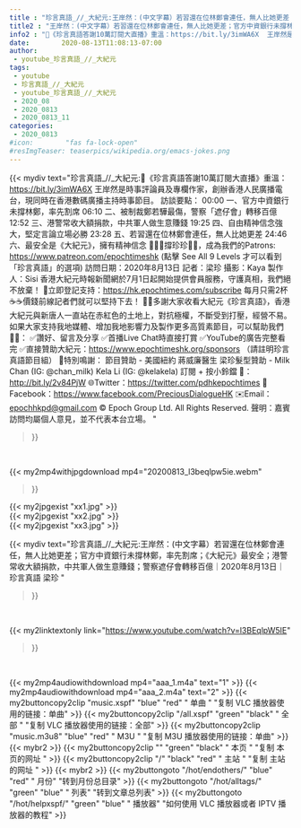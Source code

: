 ```yaml
---
title : "珍言真語_//_大紀元:王岸然：(中文字幕）若習還在位林鄭會連任，無人比她更差；官方中資銀行未撐林鄭，率先割席；《大紀元》最安全；港警常收大額捐款，中共軍人做生意賺錢；警察遮仔會轉移百億｜2020年8月13日｜珍言真語 梁珍 "
title2 : "王岸然：(中文字幕）若習還在位林鄭會連任，無人比她更差；官方中資銀行未撐林鄭，率先割席；《大紀元》最安全；港警常收大額捐款，中共軍人做生意賺錢；警察遮仔會轉移百億｜2020年8月13日｜珍言真語 梁珍 "
info2 : "🎊《珍言真語答謝10萬訂閱大直播》重溫：https://bit.ly/3imWA6X  王岸然是時事評論員及專欄作家，創辦香港人民廣播電台，現同時在香港數碼廣播主持時事節目。  訪談要點： 00:00  一、官方中資銀行未撐林鄭，率先割席 06:10  二、被制裁鄭若驊最傷，警察「遮仔會」轉移百億 12:52  三、港警常收大額捐款，中共軍人做生意賺錢 19:25  四、自由精神信念強大，堅定言論立場必勝 23:28  五、若習還在位林鄭會連任，無人比她更差 24:46  六、最安全是《大紀元》，擁有精神信念   🙋🏼‍♂️撐珍珍💪🏻，成為我們的Patrons: https://www.patreon.com/epochtimeshk  (點擊  See All 9 Levels  才可以看到「珍言真語」的選項)  訪問日期：2020年8月13日  記者：梁珍  攝影：Kaya 製作人：Sisi  香港大紀元時報新聞網於7月1日起開始提供會員服務，守護真相，我們絕不放棄！ 💎立即登記支持：https://hk.epochtimes.com/subscribe 每月只需2杯☕☕價錢前線記者們就可以堅持下去！  🙏🏻多謝大家收看大紀元《珍言真語》，香港大紀元與新唐人一直站在赤紅色的土地上，對抗極權，不斷受到打壓，經營不易。如果大家支持我地媒體、增加我地影響力及製作更多高質素節目，可以幫助我們💪🏻： ✅讚好、留言及分享 ✅首播Live Chat時直接打賞 ✅YouTube的廣告完整看完  ✅直接贊助大紀元：https://www.epochtimeshk.org/sponsors （請註明珍言真語節目組）  💐特別鳴謝： 節目贊助 - 美國紐約 蔣威廉醫生 梁珍髮型贊助 - Milk Chan (IG: @chan_milk)   Kela Li (IG: @kelakela)  訂閱 + 按小鈴鐺 🔔：http://bit.ly/2v84PjW 🌐Twitter：https://twitter.com/pdhkepochtimes 👥Facebook：https://www.facebook.com/PreciousDialogueHK ✉️Email：epochhkpd@gmail.com  © Epoch Group Ltd. All Rights Reserved.  聲明：嘉賓訪問均屬個人意見，並不代表本台立場。 "
date:        2020-08-13T11:08:13-07:00
author:
 - youtube_珍言真語_//_大紀元
tags:
 - youtube
 - 珍言真語_//_大紀元
 - youtube_珍言真語_//_大紀元
 - 2020_08
 - 2020_0813
 - 2020_0813_11
categories:
 - 2020_0813
#icon:        "fas fa-lock-open"
#resImgTeaser: teaserpics/wikipedia.org/emacs-jokes.png
---
```


{{< mydiv text="珍言真語_//_大紀元:🎊《珍言真語答謝10萬訂閱大直播》重溫：https://bit.ly/3imWA6X  王岸然是時事評論員及專欄作家，創辦香港人民廣播電台，現同時在香港數碼廣播主持時事節目。  訪談要點： 00:00  一、官方中資銀行未撐林鄭，率先割席 06:10  二、被制裁鄭若驊最傷，警察「遮仔會」轉移百億 12:52  三、港警常收大額捐款，中共軍人做生意賺錢 19:25  四、自由精神信念強大，堅定言論立場必勝 23:28  五、若習還在位林鄭會連任，無人比她更差 24:46  六、最安全是《大紀元》，擁有精神信念   🙋🏼‍♂️撐珍珍💪🏻，成為我們的Patrons: https://www.patreon.com/epochtimeshk  (點擊  See All 9 Levels  才可以看到「珍言真語」的選項)  訪問日期：2020年8月13日  記者：梁珍  攝影：Kaya 製作人：Sisi  香港大紀元時報新聞網於7月1日起開始提供會員服務，守護真相，我們絕不放棄！ 💎立即登記支持：https://hk.epochtimes.com/subscribe 每月只需2杯☕☕價錢前線記者們就可以堅持下去！  🙏🏻多謝大家收看大紀元《珍言真語》，香港大紀元與新唐人一直站在赤紅色的土地上，對抗極權，不斷受到打壓，經營不易。如果大家支持我地媒體、增加我地影響力及製作更多高質素節目，可以幫助我們💪🏻： ✅讚好、留言及分享 ✅首播Live Chat時直接打賞 ✅YouTube的廣告完整看完  ✅直接贊助大紀元：https://www.epochtimeshk.org/sponsors （請註明珍言真語節目組）  💐特別鳴謝： 節目贊助 - 美國紐約 蔣威廉醫生 梁珍髮型贊助 - Milk Chan (IG: @chan_milk)   Kela Li (IG: @kelakela)  訂閱 + 按小鈴鐺 🔔：http://bit.ly/2v84PjW 🌐Twitter：https://twitter.com/pdhkepochtimes 👥Facebook：https://www.facebook.com/PreciousDialogueHK ✉️Email：epochhkpd@gmail.com  © Epoch Group Ltd. All Rights Reserved.  聲明：嘉賓訪問均屬個人意見，並不代表本台立場。 "
>}}
<br>


{{< my2mp4withjpgdownload mp4="20200813_l3beqlpw5ie.webm"
>}}

{{< my2jpgexist "xx1.jpg" >}}<br>
{{< my2jpgexist "xx2.jpg" >}}<br>
{{< my2jpgexist "xx3.jpg" >}}<br>



{{< mydiv text="珍言真語_//_大紀元:王岸然：(中文字幕）若習還在位林鄭會連任，無人比她更差；官方中資銀行未撐林鄭，率先割席；《大紀元》最安全；港警常收大額捐款，中共軍人做生意賺錢；警察遮仔會轉移百億｜2020年8月13日｜珍言真語 梁珍 "
>}}
<br>

{{< my2linktextonly link="https://www.youtube.com/watch?v=l3BEqlpW5IE"
>}}


<br>

{{< my2mp4audiowithdownload mp4="aaa_1.m4a"    text="1" >}}
{{< my2mp4audiowithdownload mp4="aaa_2.m4a"    text="2" >}}
{{< my2buttoncopy2clip "music.xspf"        "blue"   "red"    " 单曲 "  "复制 VLC 播放器使用的链接：单曲" >}} {{< my2buttoncopy2clip "/all.xspf"         "green"  "black"  " 全部 "  "复制 VLC 播放器使用的链接：全部" >}} {{< my2buttoncopy2clip "music.m3u8"        "blue"   "red"    " M3U  "    "复制 M3U 播放器使用的链接：单曲" >}} {{< mybr2 >}} {{< my2buttoncopy2clip ""                  "green"  "black"  " 本页 "    "复制 本页的网址 " >}} {{< my2buttoncopy2clip "/"                 "black"  "red"    " 主站 "    "复制 主站的网址 " >}} {{< mybr2 >}} {{< my2buttongoto      "/hot/endothers/"   "blue"   "red"    " 月份"   "转到月份总目录" >}} {{< my2buttongoto      "/hot/alltags/"     "green"  "blue"   " 列表"   "转到文章总列表" >}} {{< my2buttongoto      "/hot/helpxspf/"    "green"  "blue"   " 播放器" "如何使用 VLC 播放器或者 IPTV 播放器的教程" >}} 
